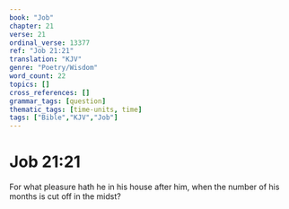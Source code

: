 ```yaml
---
book: "Job"
chapter: 21
verse: 21
ordinal_verse: 13377
ref: "Job 21:21"
translation: "KJV"
genre: "Poetry/Wisdom"
word_count: 22
topics: []
cross_references: []
grammar_tags: [question]
thematic_tags: [time-units, time]
tags: ["Bible","KJV","Job"]
---
```


# Job 21:21

For what pleasure hath he in his house after him, when the number of his months is cut off in the midst?
